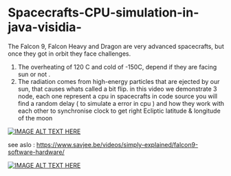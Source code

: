 # Spacecrafts-CPU-simulation-in-java-visidia-
The Falcon 9, Falcon Heavy and Dragon are very advanced spacecrafts,  but once they got in orbit they face challenges.
1) The overheating of 120 C and cold of -150C, depend if they are facing sun or not .
2) The radiation comes from high-energy particles that are ejected by our sun, that causes whats called a bit flip.
in this video we demonstrate 3 node, each one represent a cpu in spacecrafts
in code source you will find a random delay ( to simulate a error in cpu ) and how they work with each other to synchronise clock to get right Ecliptic latitude & longitude of the moon

[![IMAGE ALT TEXT HERE](https://img.youtube.com/vi/AlNFWUTfhhQ/0.jpg)](https://www.youtube.com/watch?v=AlNFWUTfhhQ)

see aslo : https://www.savjee.be/videos/simply-explained/falcon9-software-hardware/

[![IMAGE ALT TEXT HERE](https://img.youtube.com/vi/N5faA2MZ6jY/0.jpg)](https://www.youtube.com/watch?v=N5faA2MZ6jY)

